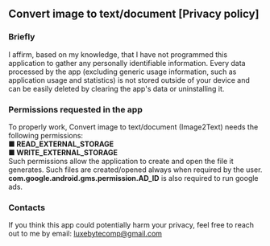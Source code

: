 ## Convert image to text/document [Privacy policy]

### Briefly
I affirm, based on my knowledge, that I have not programmed this application to gather any personally identifiable information. Every data processed by the app (excluding generic usage information, such as application usage and statistics) is not stored outside of your device and can be easily deleted by clearing the app's data or uninstalling it.

### Permissions requested in the app
To properly work, Convert image to text/document (Image2Text) needs the following permissions:  
**■ READ_EXTERNAL_STORAGE**  
**■ WRITE_EXTERNAL_STORAGE**  
Such permissions allow the application to create and open the file it generates.
Such files are created/opened always when required by the user.  
**com.google.android.gms.permission.AD_ID** is also required to run google ads.

### Contacts
If you think this app could potentially harm your privacy, feel free to reach out to me by email: luxebytecomp@gmail.com

